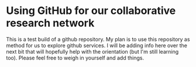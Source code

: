Using GitHub for our collaborative research network
======

This is a test build of a github repository. My plan is to use this repository as method for us to explore github services. I will be adding info here over the next bit that will hopefully help with the orientation (but I'm still learning too). Please feel free to weigh in yourself and add things.
